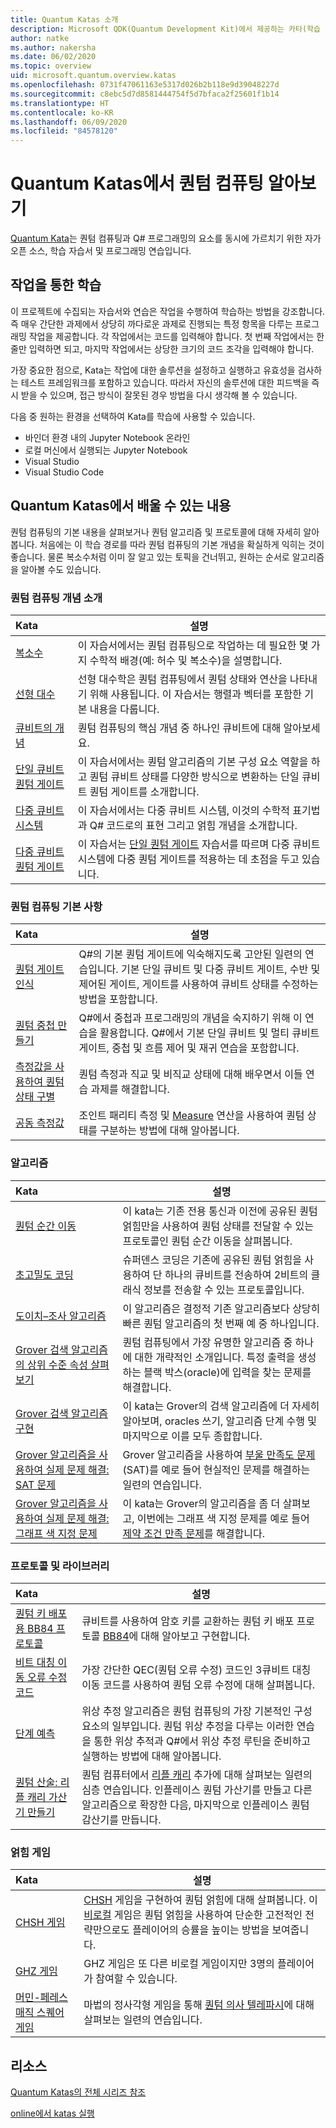 ```yaml
---
title: Quantum Katas 소개
description: Microsoft QDK(Quantum Development Kit)에서 제공하는 카타(학습 연습)에 대해 알아봅니다.
author: natke
ms.author: nakersha
ms.date: 06/02/2020
ms.topic: overview
uid: microsoft.quantum.overview.katas
ms.openlocfilehash: 0731f47061163e5317d026b2b118e9d39048227d
ms.sourcegitcommit: c8ebc5d7d8581444754f5d7bfaca2f25601f1b14
ms.translationtype: HT
ms.contentlocale: ko-KR
ms.lasthandoff: 06/09/2020
ms.locfileid: "84578120"
---
```

# <a name="learn-quantum-computing-with-the-quantum-katas"></a>Quantum Katas에서 퀀텀 컴퓨팅 알아보기

[Quantum Kata](https://github.com/Microsoft/QuantumKatas/)는 퀀텀 컴퓨팅과 Q# 프로그래밍의 요소를 동시에 가르치기 위한 자가 오픈 소스, 학습 자습서 및 프로그래밍 연습입니다.

## <a name="learning-by-doing"></a>작업을 통한 학습

이 프로젝트에 수집되는 자습서와 연습은 작업을 수행하여 학습하는 방법을 강조합니다. 즉 매우 간단한 과제에서 상당히 까다로운 과제로 진행되는 특정 항목을 다루는 프로그래밍 작업을 제공합니다. 각 작업에서는 코드를 입력해야 합니다. 첫 번째 작업에서는 한 줄만 입력하면 되고, 마지막 작업에서는 상당한 크기의 코드 조각을 입력해야 합니다.

가장 중요한 점으로, Kata는 작업에 대한 솔루션을 설정하고 실행하고 유효성을 검사하는 테스트 프레임워크를 포함하고 있습니다. 따라서 자신의 솔루션에 대한 피드백을 즉시 받을 수 있으며, 접근 방식이 잘못된 경우 방법을 다시 생각해 볼 수 있습니다.

다음 중 원하는 환경을 선택하여 Kata를 학습에 사용할 수 있습니다.

* 바인더 환경 내의 Jupyter Notebook 온라인
* 로컬 머신에서 실행되는 Jupyter Notebook
* Visual Studio
* Visual Studio Code

## <a name="what-can-i-learn-with-the-quantum-katas"></a>Quantum Katas에서 배울 수 있는 내용

퀀텀 컴퓨팅의 기본 내용을 살펴보거나 퀀텀 알고리즘 및 프로토콜에 대해 자세히 알아봅니다. 처음에는 이 학습 경로를 따라 퀀텀 컴퓨팅의 기본 개념을 확실하게 익히는 것이 좋습니다. 물론 복소수처럼 이미 잘 알고 있는 토픽을 건너뛰고, 원하는 순서로 알고리즘을 알아볼 수도 있습니다.

### <a name="introduction-to-quantum-computing-concepts"></a>퀀텀 컴퓨팅 개념 소개

| Kata | 설명 |
|:-----|-------------|
|[복소수](https://github.com/microsoft/QuantumKatas/tree/master/tutorials/ComplexArithmetic)|이 자습서에서는 퀀텀 컴퓨팅으로 작업하는 데 필요한 몇 가지 수학적 배경(예: 허수 및 복소수)을 설명합니다.|
|[선형 대수](https://github.com/microsoft/QuantumKatas/tree/master/tutorials/LinearAlgebra)|선형 대수학은 퀀텀 컴퓨팅에서 퀀텀 상태와 연산을 나타내기 위해 사용됩니다. 이 자습서는 행렬과 벡터를 포함한 기본 내용을 다룹니다.|
|[큐비트의 개념](https://github.com/microsoft/QuantumKatas/tree/master/tutorials/Qubit)|퀀텀 컴퓨팅의 핵심 개념 중 하나인 큐비트에 대해 알아보세요. |
|[단일 큐비트 퀀텀 게이트](https://github.com/microsoft/QuantumKatas/tree/master/tutorials/SingleQubitGates)|이 자습서에서는 퀀텀 알고리즘의 기본 구성 요소 역할을 하고 퀀텀 큐비트 상태를 다양한 방식으로 변환하는 단일 큐비트 퀀텀 게이트를 소개합니다.|
|[다중 큐비트 시스템](https://github.com/microsoft/QuantumKatas/tree/master/tutorials/MultiQubitSystems)|이 자습서에서는 다중 큐비트 시스템, 이것의 수학적 표기법과 Q# 코드로의 표현 그리고 얽힘 개념을 소개합니다.|
|[다중 큐비트 퀀텀 게이트](https://github.com/microsoft/QuantumKatas/tree/master/tutorials/MultiQubitGates)|이 자습서는 [단일 퀀텀 게이트](https://github.com/microsoft/QuantumKatas/tree/master/tutorials/SingleQubitGates) 자습서를 따르며 다중 큐비트 시스템에 다중 퀀텀 게이트를 적용하는 데 초점을 두고 있습니다.|

### <a name="quantum-computing-fundamentals"></a>퀀텀 컴퓨팅 기본 사항

| Kata | 설명 |
|:-----|-------------|
|[퀀텀 게이트 인식](https://github.com/microsoft/QuantumKatas/tree/master/BasicGates)|Q#의 기본 퀀텀 게이트에 익숙해지도록 고안된 일련의 연습입니다. 기본 단일 큐비트 및 다중 큐비트 게이트, 수반 및 제어된 게이트, 게이트를 사용하여 큐비트 상태를 수정하는 방법을 포함합니다.|
|[퀀텀 중첩 만들기](https://github.com/microsoft/QuantumKatas/tree/master/Superposition)|Q#에서 중첩과 프로그래밍의 개념을 숙지하기 위해 이 연습을 활용합니다. Q#에서 기본 단일 큐비트 및 멀티 큐비트 게이트, 중첩 및 흐름 제어 및 재귀 연습을 포함합니다.|
|[측정값을 사용하여 퀀텀 상태 구별](https://github.com/microsoft/QuantumKatas/tree/master/Measurements)|퀀텀 측정과 직교 및 비직교 상태에 대해 배우면서 이들 연습 과제를 해결합니다. |
|[공동 측정값](https://github.com/microsoft/QuantumKatas/tree/master/JointMeasurements)|조인트 패리티 측정 및 [Measure](xref:microsoft.quantum.intrinsic.measure) 연산을 사용하여 퀀텀 상태를 구분하는 방법에 대해 알아봅니다.|

### <a name="algorithms"></a>알고리즘

| Kata | 설명 |
|:-----|-------------|
|[퀀텀 순간 이동](https://github.com/microsoft/QuantumKatas/tree/master/Teleportation)|이 kata는 기존 전용 통신과 이전에 공유된 퀀텀 얽힘만을 사용하여 퀀텀 상태를 전달할 수 있는 프로토콜인 퀀텀 순간 이동을 살펴봅니다.|
|[초고밀도 코딩](https://github.com/microsoft/QuantumKatas/tree/master/SuperdenseCoding)|슈퍼덴스 코딩은 기존에 공유된 퀀텀 얽힘을 사용하여 단 하나의 큐비트를 전송하여 2비트의 클래식 정보를 전송할 수 있는 프로토콜입니다.  |
|[도이치–조사 알고리즘](https://github.com/microsoft/QuantumKatas/tree/master/tutorials/ExploringDeutschJozsaAlgorithm)|이 알고리즘은 결정적 기존 알고리즘보다 상당히 빠른 퀀텀 알고리즘의 첫 번째 예 중 하나입니다.|
|[Grover 검색 알고리즘의 상위 수준 속성 살펴보기](https://github.com/microsoft/QuantumKatas/tree/master/tutorials/ExploringGroversAlgorithm)|퀀텀 컴퓨팅에서 가장 유명한 알고리즘 중 하나에 대한 개략적인 소개입니다. 특정 출력을 생성하는 블랙 박스(oracle)에 입력을 찾는 문제를 해결합니다. |
|[Grover 검색 알고리즘 구현](https://github.com/microsoft/QuantumKatas/tree/master/GroversAlgorithm)|이 kata는 Grover의 검색 알고리즘에 더 자세히 알아보며, oracles 쓰기, 알고리즘 단계 수행 및 마지막으로 이를 모두 종합합니다.|
|[Grover 알고리즘을 사용하여 실제 문제 해결: SAT 문제](https://github.com/microsoft/QuantumKatas/tree/master/SolveSATWithGrover)|Grover 알고리즘을 사용하여 [부울 만족도 문제](https://en.wikipedia.org/wiki/Boolean_satisfiability_problem)(SAT)를 예로 들어 현실적인 문제를 해결하는 일련의 연습입니다.  |
|[Grover 알고리즘을 사용하여 실제 문제 해결: 그래프 색 지정 문제](https://github.com/microsoft/QuantumKatas/tree/master/GraphColoring)| 이 kata는 Grover의 알고리즘을 좀 더 살펴보고, 이번에는 그래프 색 지정 문제를 예로 들어 [제약 조건 만족 문제](https://en.wikipedia.org/wiki/Constraint_satisfaction_problem)를 해결합니다. |

### <a name="protocols-and-libraries"></a>프로토콜 및 라이브러리

| Kata | 설명 |
|:-----|-------------|
|[퀀텀 키 배포용 BB84 프로토콜](https://github.com/microsoft/QuantumKatas/tree/master/KeyDistribution_BB84)|큐비트를 사용하여 암호 키를 교환하는 퀀텀 키 배포 프로토콜 [BB84](https://en.wikipedia.org/wiki/BB84)에 대해 알아보고 구현합니다. |
|[비트 대칭 이동 오류 수정 코드](https://github.com/microsoft/QuantumKatas/tree/master/QEC_BitFlipCode)|가장 간단한 QEC(퀀텀 오류 수정) 코드인 3큐비트 대칭 이동 코드를 사용하여 퀀텀 오류 수정에 대해 살펴봅니다.|
|[단계 예측](https://github.com/microsoft/QuantumKatas/blob/master/PhaseEstimation)|위상 추정 알고리즘은 퀀텀 컴퓨팅의 가장 기본적인 구성 요소의 일부입니다. 퀀텀 위상 추정을 다루는 이러한 연습을 통한 위상 추적과 Q#에서 위상 추정 루틴을 준비하고 실행하는 방법에 대해 알아봅니다.|
|[퀀텀 산술: 리플 캐리 가산기 만들기](https://github.com/microsoft/QuantumKatas/blob/master/RippleCarryAdder)|퀀텀 컴퓨터에서 [리플 캐리](https://en.wikipedia.org/wiki/Adder_(electronics)#Ripple-carry_adder) 추가에 대해 살펴보는 일련의 심층 연습입니다. 인플레이스 퀀텀 가산기를 만들고 다른 알고리즘으로 확장한 다음, 마지막으로 인플레이스 퀀텀 감산기를 만듭니다.   |

### <a name="entanglement-games"></a>얽힘 게임

| Kata | 설명 |
|:-----|-------------|
|[CHSH 게임](https://github.com/microsoft/QuantumKatas/tree/master/CHSHGame)|[CHSH](https://en.wikipedia.org/wiki/CHSH_inequality) 게임을 구현하여 퀀텀 얽힘에 대해 살펴봅니다. 이 [비로컬](https://en.wikipedia.org/wiki/Quantum_refereed_game) 게임은 퀀텀 얽힘을 사용하여 단순한 고전적인 전략만으로도 플레이어의 승률을 높이는 방법을 보여줍니다.|
|[GHZ 게임](https://github.com/microsoft/QuantumKatas/tree/master/GHZGame)|GHZ 게임은 또 다른 비로컬 게임이지만 3명의 플레이어가 참여할 수 있습니다.|
|[머민-페레스 매직 스퀘어 게임](https://github.com/microsoft/QuantumKatas/tree/master/MagicSquareGame)|마법의 정사각형 게임을 통해 [퀀텀 의사 텔레파시](https://en.wikipedia.org/wiki/Quantum_pseudo-telepathy#The_Mermin%E2%80%93Peres_magic_square_game)에 대해 살펴보는 일련의 연습입니다.  |

## <a name="resources"></a>리소스

[Quantum Katas의 전체 시리즈 참조](https://github.com/microsoft/QuantumKatas)

[online에서 katas 실행](https://aka.ms/try-quantum-katas)
